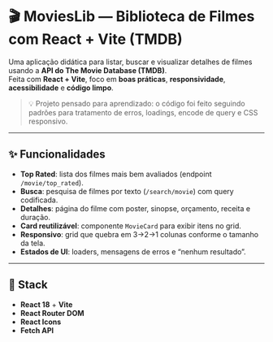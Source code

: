# 🎬 MoviesLib — Biblioteca de Filmes com React + Vite (TMDB)

Uma aplicação didática para listar, buscar e visualizar detalhes de filmes usando a **API do The Movie Database (TMDB)**.  
Feita com **React + Vite**, foco em **boas práticas**, **responsividade**, **acessibilidade** e **código limpo**.

> 💡 Projeto pensado para aprendizado: o código foi feito seguindo padrões para tratamento de erros, loadings, encode de query e CSS responsivo.

---

## ✨ Funcionalidades

- **Top Rated**: lista dos filmes mais bem avaliados (endpoint `/movie/top_rated`).
- **Busca**: pesquisa de filmes por texto (`/search/movie`) com query codificada.
- **Detalhes**: página do filme com poster, sinopse, orçamento, receita e duração.
- **Card reutilizável**: componente `MovieCard` para exibir itens no grid.
- **Responsivo**: grid que quebra em 3→2→1 colunas conforme o tamanho da tela.
- **Estados de UI**: loaders, mensagens de erros e “nenhum resultado”.

---

## 🧱 Stack

- **React 18** + **Vite**
- **React Router DOM**
- **React Icons**
- **Fetch API**